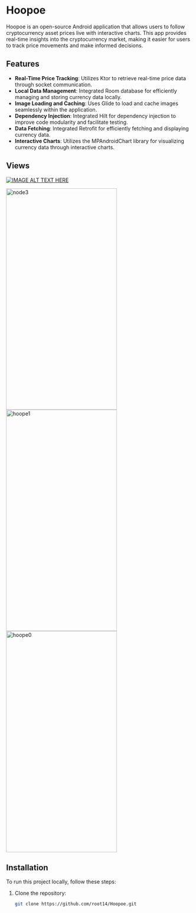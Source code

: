 # Hoopoe

Hoopoe is an open-source Android application that allows users to follow cryptocurrency asset prices live with interactive charts. This app provides real-time insights into the cryptocurrency market, making it easier for users to track price movements and make informed decisions.

## Features

- **Real-Time Price Tracking**: Utilizes Ktor to retrieve real-time price data through socket communication.
- **Local Data Management**: Integrated Room database for efficiently managing and storing currency data locally.
- **Image Loading and Caching**: Uses Glide to load and cache images seamlessly within the application.
- **Dependency Injection**: Integrated Hilt for dependency injection to improve code modularity and facilitate testing.
- **Data Fetching**: Integrated Retrofit for efficiently fetching and displaying currency data.
- **Interactive Charts**: Utilizes the MPAndroidChart library for visualizing currency data through interactive charts.

## Views
[![IMAGE ALT TEXT HERE](https://img.youtube.com/vi/bwRc9lGsOGE/0.jpg)](https://www.youtube.com/watch?v=bwRc9lGsOGE)

<img src="https://github.com/user-attachments/assets/ffda20cb-334f-467a-83a6-4ace6e2564b4" alt="node3" width="300" height="600">
<img src="https://github.com/user-attachments/assets/bdee0109-e5f3-47cd-bf88-257b1053e038" alt="hoope1" width="300" height="600">
<img src="https://github.com/user-attachments/assets/045d671f-12be-4406-a73e-8b42d49adf31" alt="hoope0" width="300" height="600">

## Installation

To run this project locally, follow these steps:

1. Clone the repository:
   ```bash
   git clone https://github.com/root14/Hoopoe.git
